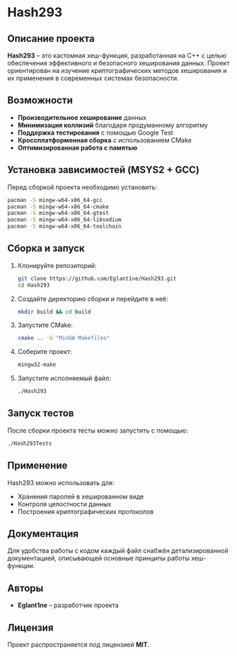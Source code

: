 # Hash293

## Описание проекта
**Hash293** – это кастомная хеш-функция, разработанная на C++ с целью обеспечения эффективного и безопасного хеширования данных. 
Проект ориентирован на изучение криптографических методов хеширования и их применения в современных системах безопасности.

## Возможности
- **Производительное хеширование** данных
- **Минимизация коллизий** благодаря продуманному алгоритму
- **Поддержка тестирования** с помощью Google Test
- **Кроссплатформенная сборка** с использованием CMake
- **Оптимизированная работа с памятью**

## Установка зависимостей (MSYS2 + GCC)
Перед сборкой проекта необходимо установить:

```sh
pacman -S mingw-w64-x86_64-gcc
pacman -S mingw-w64-x86_64-cmake
pacman -S mingw-w64-x86_64-gtest
pacman -S mingw-w64-x86_64-libsodium
pacman -S mingw-w64-x86_64-toolchain
```

## Сборка и запуск
1. Клонируйте репозиторий:
   ```sh
   git clone https://github.com/Eglant1ne/Hash293.git
   cd Hash293
   ```
2. Создайте директорию сборки и перейдите в неё:
   ```sh
   mkdir build && cd build
   ```
3. Запустите CMake:
   ```sh
   cmake .. -G "MinGW Makefiles"
   ```
4. Соберите проект:
   ```sh
   mingw32-make
   ```
5. Запустите исполняемый файл:
   ```sh
   ./Hash293
   ```

## Запуск тестов
После сборки проекта тесты можно запустить с помощью:
```sh
./Hash293Tests
```

## Применение
Hash293 можно использовать для:
- Хранения паролей в хешированном виде
- Контроля целостности данных
- Построения криптографических протоколов

## Документация
Для удобства работы с кодом каждый файл снабжён детализированной документацией, описывающей основные принципы работы хеш-функции.

## Авторы
- **Eglant1ne** – разработчик проекта

## Лицензия
Проект распространяется под лицензией **MIT**.
